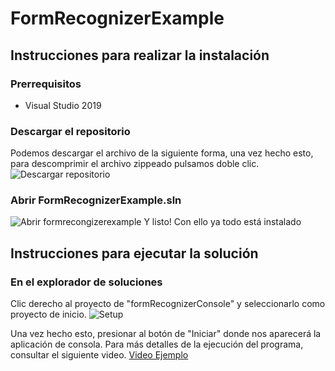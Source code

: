 # FormRecognizerExample
## Instrucciones para realizar la instalación
### Prerrequisitos
- Visual Studio 2019
### Descargar el repositorio
Podemos descargar el archivo de la siguiente forma, una vez hecho esto, para descomprimir el archivo zippeado pulsamos doble clic.
![Descargar repositorio](https://i.imgur.com/YyrBg8T.png)
### Abrir FormRecognizerExample.sln
![Abrir formrecongizerexample](https://i.imgur.com/TJLniyR.png)
Y listo! Con ello ya todo está instalado
## Instrucciones para ejecutar la solución
### En el explorador de soluciones
Clic derecho al proyecto de "formRecognizerConsole" y seleccionarlo como proyecto de inicio.
![Setup](https://i.imgur.com/0XqnOBD.png)

Una vez hecho esto, presionar al botón de "Iniciar" donde nos aparecerá la aplicación de consola. Para más detalles de la ejecución del programa, consultar el siguiente video.
[Video Ejemplo](https://youtu.be/8pfxgbOe0X4?t=79)
